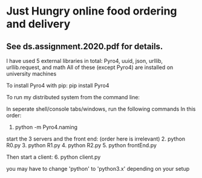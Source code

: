 # Just Hungry online food ordering and delivery

## See ds.assignment.2020.pdf for details.


I have used 5 external libraries in total:
Pyro4, uuid, json, urllib, urllib.request, and math
All of these (except Pyro4) are installed on university machines

To install Pyro4 with pip:
pip install Pyro4

To run my distributed system from the command line:

In seperate shell/console tabs/windows, run the following commands
In this order:

1. python -m Pyro4.naming

start the 3 servers and the front end: (order here is irrelevant)
2. python R0.py
3. python R1.py
4. python R2.py
5. python frontEnd.py

Then start a client:
6. python client.py

you may have to change 'python' to 'python3.x' depending on your setup
